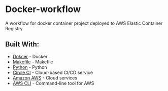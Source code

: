 # Docker-workflow
A workflow for docker container project deployed to AWS Elastic Container Registry

## Built With:
- [Dokcer](https://www.docker.com/) - Docker
- [Makefile](https://makefiletutorial.com/) - Makefile
- [Python](https://www.python.org/) - Python
- [Circle CI](www.circleci.com) - Cloud-based CI/CD service
- [Amazon AWS](https://aws.amazon.com/) - Cloud services
- [AWS CLI](https://aws.amazon.com/cli/) - Command-line tool for AWS